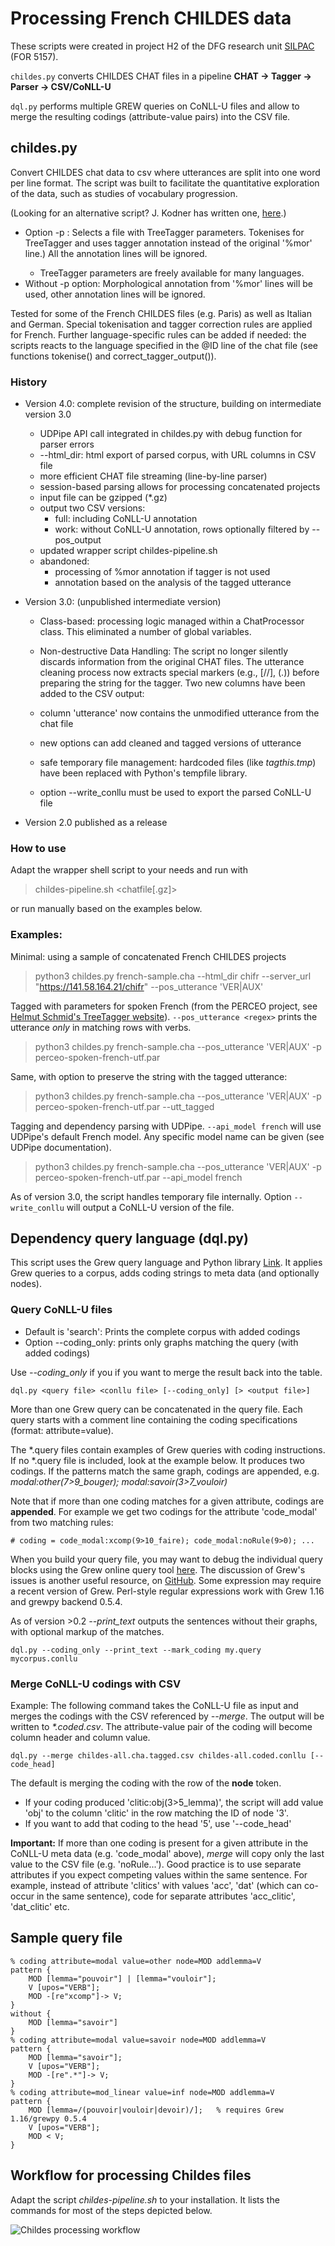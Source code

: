# Processing French CHILDES data

These scripts were created in project H2 of the DFG research unit [SILPAC](https://silpac.uni-mannheim.de) (FOR 5157).

`childes.py` converts CHILDES CHAT files in a pipeline **CHAT -> Tagger -> Parser -> CSV/CoNLL-U**

`dql.py` performs multiple GREW queries on CoNLL-U files and allow to merge the resulting codings (attribute-value pairs) into the CSV file.

## childes.py

Convert CHILDES chat data to csv where utterances are split into one word per line format.
The script was built to facilitate the quantitative exploration of the data, such as studies of vocabulary progression.

(Looking for an alternative script? J. Kodner has written one, [here](https://github.com/jkodner05/method.git).)

- Option -p <parameters>: Selects a file with TreeTagger parameters.  Tokenises for TreeTagger and uses tagger annotation instead of the original '%mor' line.) All the annotation lines will be ignored.
  - TreeTagger parameters are freely available for many languages.
- Without -p option: Morphological annotation from '%mor' lines will be used, other annotation lines will be ignored.

Tested for some of the French CHILDES files (e.g. Paris) as well as Italian and German.
Special tokenisation and tagger correction rules are applied for French.  Further language-specific rules can be added if needed: the scripts reacts to the language specified in the @ID line of the chat file (see functions tokenise() and correct_tagger_output()).

### History
- Version 4.0: complete revision of the structure, building on intermediate version 3.0

  - UDPipe API call integrated in childes.py with debug function for parser errors
  - --html_dir: html export of parsed corpus, with URL columns in CSV file
  - more efficient CHAT file streaming (line-by-line parser)
  - session-based parsing allows for processing concatenated projects
  - input file can be gzipped (*.gz)
  - output two CSV versions:
    - full: including CoNLL-U annotation
    - work: without CoNLL-U annotation, rows optionally filtered by --pos_output
  - updated wrapper script childes-pipeline.sh
  - abandoned:
    - processing of %mor annotation if tagger is not used
    - annotation based on the analysis of the tagged utterance

- Version 3.0: (unpublished intermediate version)

  - Class-based: processing logic managed within a ChatProcessor class. This eliminated a number of global variables.

  - Non-destructive Data Handling: The script no longer silently discards information from the original CHAT files. The utterance cleaning process now extracts special markers (e.g., [//], (.)) before preparing the string for the tagger. Two new columns have been added to the CSV output:
  - column 'utterance' now contains the unmodified utterance from the chat file
  - new options can add cleaned and tagged versions of utterance
  - safe temporary file management: hardcoded files (like _tagthis.tmp_) have been replaced with Python's tempfile library.
  - option --write_conllu must be used to export the parsed CoNLL-U file


- Version 2.0 published as a release

### How to use

Adapt the wrapper shell script to your needs and run with 

> childes-pipeline.sh <chatfile[.gz]>

or run manually based on the examples below.

### Examples:

Minimal: using a sample of concatenated French CHILDES projects

> python3 childes.py french-sample.cha --html_dir chifr --server_url "https://141.58.164.21/chifr" --pos_utterance 'VER|AUX'

Tagged with parameters for spoken French (from the PERCEO project, see [Helmut Schmid's TreeTagger website](https://www.cis.uni-muenchen.de/~schmid/tools/TreeTagger/)).
`--pos_utterance <regex>` prints the utterance _only_ in matching rows with verbs.

> python3 childes.py french-sample.cha --pos_utterance 'VER|AUX' -p perceo-spoken-french-utf.par

Same, with option to preserve the string with the tagged utterance:

> python3 childes.py french-sample.cha --pos_utterance 'VER|AUX' -p perceo-spoken-french-utf.par --utt_tagged

Tagging and dependency parsing with UDPipe. `--api_model french` will use UDPipe's default French model. Any specific model name can be given (see UDPipe documentation).

> python3 childes.py french-sample.cha --pos_utterance 'VER|AUX' -p perceo-spoken-french-utf.par --api_model french

As of version 3.0, the script handles temporary file internally.  Option `--write_conllu` will output a CoNLL-U version of the file.

## Dependency query language (dql.py)

This script uses the Grew query language and Python library [Link](https://grew.fr).
It applies Grew queries to a corpus, adds coding strings to meta data (and optionally nodes).

### Query CoNLL-U files

- Default is 'search': Prints the complete corpus with added codings
- Option --coding_only: prints only graphs matching the query (with added codings)

Use _--coding_only_ if you if you want to merge the result back into the table.

```{shell}
dql.py <query file> <conllu file> [--coding_only] [> <output file>]
```

More than one Grew query can be concatenated in the query file.  Each query starts with a comment line containing the coding specifications (format: attribute=value).

The *.query files contain examples of Grew queries with coding instructions. If no *.query file is included, look at the example below. It produces two codings. If the patterns match the same graph, codings are appended, e.g. *modal:other(7>9_bouger); modal:savoir(3>7_vouloir)*

Note that if more than one coding matches for a given attribute, codings are **appended**.
For example we get two codings for the attribute 'code_modal' from two matching rules:

```{conll}
# coding = code_modal:xcomp(9>10_faire); code_modal:noRule(9>0); ...
```

When you build your query file, you may want to debug the individual query blocks using the Grew online query tool [here](https://universal.grew.fr/?corpus=UD_French-GSD@2.14).
The discussion of Grew's issues is another useful resource, on [GitHub](https://github.com/grew-nlp/grew/issues/).
Some expression may require a recent version of Grew. Perl-style regular expressions work with Grew 1.16 and grewpy backend 0.5.4.

As of version >0.2 *--print_text* outputs the sentences without their graphs, with optional markup of the matches.

```{shell}
dql.py --coding_only --print_text --mark_coding my.query mycorpus.conllu
```


### Merge CoNLL-U codings with CSV

Example: The following command takes the CoNLL-U file as input and merges the codings with the CSV referenced by _--merge_. The output will be written to _*.coded.csv_. The attribute-value pair of the coding will become column header and column value.

```{shell}
dql.py --merge childes-all.cha.tagged.csv childes-all.coded.conllu [--code_head]
```

The default is merging the coding with the row of the **node** token.

- If your coding produced 'clitic:obj(3>5_lemma)', the script will add value 'obj' to the column 'clitic' in the row matching the ID of node '3'.
- If you want to add that coding to the head '5', use '--code_head'

**Important:** If more than one coding is present for a given attribute in the CoNLL-U meta data (e.g. 'code_modal' above), _merge_ will copy only the last value to the CSV file (e.g. 'noRule...').  Good practice is to use separate attributes if you expect competing values within the same sentence.  For example, instead of attribute 'clitics' with values 'acc', 'dat' (which can co-occur in the same sentence), code for separate attributes 'acc_clitic', 'dat_clitic' etc.

## Sample query file

```{grew}
% coding attribute=modal value=other node=MOD addlemma=V
pattern {
    MOD [lemma="pouvoir"] | [lemma="vouloir"];
    V [upos="VERB"];
    MOD -[re"xcomp"]-> V;
}
without {
    MOD [lemma="savoir"]
}
% coding attribute=modal value=savoir node=MOD addlemma=V
pattern {
    MOD [lemma="savoir"];
    V [upos="VERB"];
    MOD -[re".*"]-> V;
}
% coding attribute=mod_linear value=inf node=MOD addlemma=V
pattern {
    MOD [lemma=/(pouvoir|vouloir|devoir)/];   % requires Grew 1.16/grewpy 0.5.4
    V [upos="VERB"];
    MOD < V;
}
```

## Workflow for processing Childes files

Adapt the script _childes-pipeline.sh_ to your installation. It lists the commands for most of the steps depicted below.

![Childes processing workflow](https://github.com/user-attachments/assets/ee7950a7-f503-44f0-9211-7ab5af7f1a3f)
